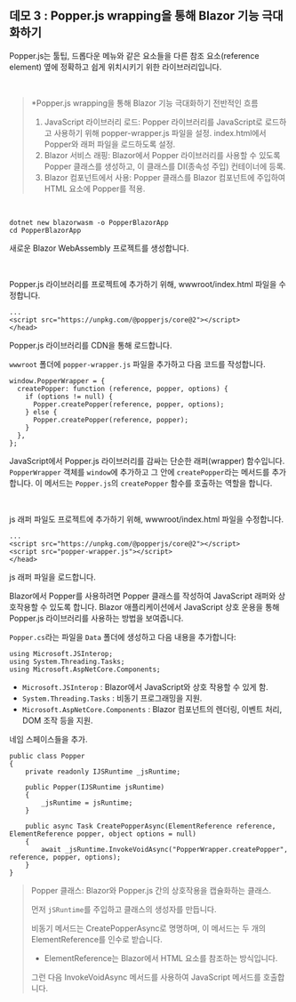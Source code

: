 ## 데모 3 : Popper.js wrapping을 통해 Blazor 기능 극대화하기
Popper.js는 툴팁, 드롭다운 메뉴와 같은 요소들을 다른 참조 요소(reference element) 옆에 정확하고 쉽게 위치시키기 위한 라이브러리입니다.

<br/>

> *Popper.js wrapping을 통해 Blazor 기능 극대화하기 전반적인 흐름 
> 1. JavaScript 라이브러리 로드:
> Popper 라이브러리를 JavaScript로 로드하고 사용하기 위해 popper-wrapper.js 파일을 설정.
> index.html에서 Popper와 래퍼 파일을 로드하도록 설정.
> 2. Blazor 서비스 래핑:
> Blazor에서 Popper 라이브러리를 사용할 수 있도록 Popper 클래스를 생성하고, 이 클래스를 DI(종속성 주입) 컨테이너에 등록.
> 3. Blazor 컴포넌트에서 사용:
> Popper 클래스를 Blazor 컴포넌트에 주입하여 HTML 요소에 Popper를 적용.

<br/>

```
dotnet new blazorwasm -o PopperBlazorApp
cd PopperBlazorApp
```
새로운 Blazor WebAssembly 프로젝트를 생성합니다.

<br/>

Popper.js 라이브러리를 프로젝트에 추가하기 위해, wwwroot/index.html 파일을 수정합니다.

```
...
<script src="https://unpkg.com/@popperjs/core@2"></script>
</head>
```
Popper.js 라이브러리를 CDN을 통해 로드합니다.<br/>

`wwwroot` 폴더에 `popper-wrapper.js` 파일을 추가하고 다음 코드를 작성합니다.<br/>
```
window.PopperWrapper = {
  createPopper: function (reference, popper, options) {
    if (options != null) {
      Popper.createPopper(reference, popper, options);
    } else {
      Popper.createPopper(reference, popper);
    }
  },
};
```
JavaScript에서 Popper.js 라이브러리를 감싸는 단순한 래퍼(wrapper) 함수입니다.<br/>
`PopperWrapper` 객체를 `window`에 추가하고 그 안에 `createPopper`라는 메서드를 추가합니다. 이 메서드는 `Popper.js`의 `createPopper` 함수를 호출하는 역할을 합니다.

<br/>

js 래퍼 파일도 프로젝트에 추가하기 위해, wwwroot/index.html 파일을 수정합니다.
```
...
<script src="https://unpkg.com/@popperjs/core@2"></script>
<script src="popper-wrapper.js"></script>
</head>
```
js 래퍼 파일을 로드합니다.<br/>

Blazor에서 Popper를 사용하려면 Popper 클래스를 작성하여 JavaScript 래퍼와 상호작용할 수 있도록 합니다. Blazor 애플리케이션에서 JavaScript 상호 운용을 통해 Popper.js 라이브러리를 사용하는 방법을 보여줍니다.

`Popper.cs`라는 파일을 `Data` 폴더에 생성하고 다음 내용을 추가합니다:

```
using Microsoft.JSInterop;
using System.Threading.Tasks;
using Microsoft.AspNetCore.Components;
```
- `Microsoft.JSInterop` : Blazor에서 JavaScript와 상호 작용할 수 있게 함.
- `System.Threading.Tasks` : 비동기 프로그래밍을 지원.
- `Microsoft.AspNetCore.Components` : Blazor 컴포넌트의 렌더링, 이벤트 처리, DOM 조작 등을 지원.
  
네임 스페이스들을 추가.

```
public class Popper
{
    private readonly IJSRuntime _jsRuntime;

    public Popper(IJSRuntime jsRuntime)
    {
        _jsRuntime = jsRuntime;
    }

    public async Task CreatePopperAsync(ElementReference reference, ElementReference popper, object options = null)
    {
        await _jsRuntime.InvokeVoidAsync("PopperWrapper.createPopper", reference, popper, options);
    }
}
```

> Popper 클래스: Blazor와 Popper.js 간의 상호작용을 캡슐화하는 클래스.
> 
> 먼저 `jSRuntime`를 주입하고 클래스의 생성자를 만듭니다.
> 
> 비동기 메서드는 CreatePopperAsync로 명명하며, 이 메서드는 두 개의 ElementReference를 인수로 받습니다.
> 
>  * ElementReference는 Blazor에서 HTML 요소를 참조하는 방식입니다.
> 
> 그런 다음 InvokeVoidAsync 메서드를 사용하여 JavaScript 메서드를 호출합니다.
